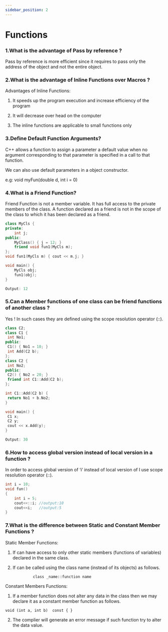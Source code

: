 ```yaml
---
sidebar_position: 2
---
```

<!--markdownlint-disable MD013 MD029 MD036 MD024 MD046 MD033 MD040 MD042 MD001 MD051 MD025-->

# Functions

### 1.What is the advantage of Pass by reference ?

Pass by reference is more efficient since it requires to pass only the address of the object and not the entire object.

### 2.What is the advantage of Inline Functions over Macros ?

Advantages of Inline Functions:

 1. It speeds up the program execution and increase efficiency of the program

 2. It will decrease over head on the computer

 3. The inline functions are applicable to small functions only

### 3.Define Default Function Arguments?

C++ allows a function to assign a parameter a default value when no argument corresponding to that parameter is specified in a call to that function.

We can also use default parameters in a object constructor.

e.g: void myFun(double d, int i = 0)

### 4.What is a Friend Function?

Friend Function is not a member variable.  It has full access to the private members of the class. A function declared as a friend is not in the scope of the class to which it has been declared as a friend.

```cpp
class MyCls {
private:
    int j;
public:
    MyClass() { j = 12; }
    friend void fun1(MyCls m);
};
void fun1(MyCls m) { cout << m.j; }

void main() {
    MyCls obj;
    fun1(obj);
}

Output: 12
```

### 5.Can a Member functions of one class can be friend functions of another class ?

Yes ! In such cases they are defined using the scope resolution operator (::).

```cpp
class C2;
class C1 {
 int No1;
public:
 C1() { No1 = 10; }
 int Add(C2 b);
};
class C2 {
 int No2;
public:
 C2() { No2 = 20; }
 friend int C1::Add(C2 b);
};

int C1::Add(C2 b) {
 return No1 + b.No2;
}

void main() {
 C1 x;
 C2 y;
 cout << x.Add(y);
}

Output: 30
```

### 6.How to access global version instead of local version in a function ?

In order to access global version of ‘i’ instead of local version of I use scope resolution operator (::).

```cpp
int i = 10;
void fun()
{
    int i = 5;
    cout<<::i; //output:10
    cout<<i;   //output:5
}
```

### 7.What is the difference between Static and Constant Member Functions ?

Static Member Functions:

1. If can have access to only other static members (functions of variables) declared in the same class.

2. If can be called using the class name (instead of its objects) as follows.

                class _name::function name

Constant Members Functions:

1. If a member function does not alter any data in the class then we may declare it as a constant member function as follows.

`void (int a, int b)  const { }`

2. The complier will generate an error message if such function try to alter the data value.
